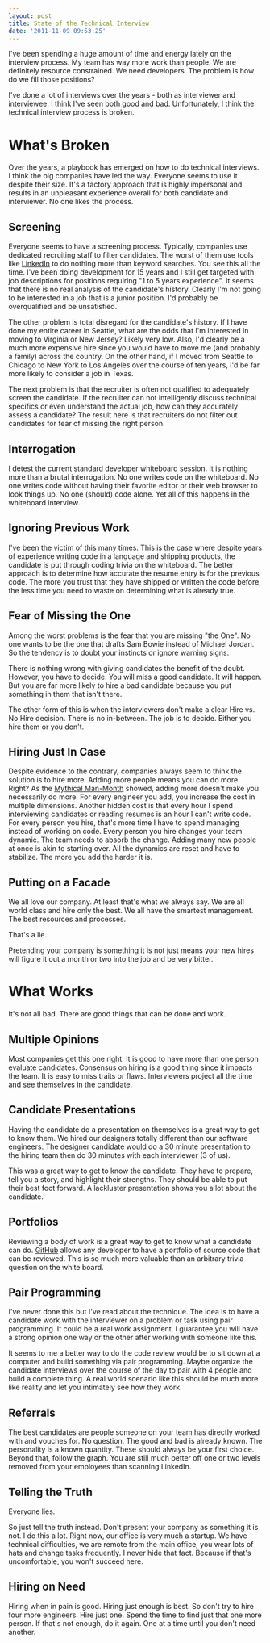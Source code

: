 ```yaml
---
layout: post
title: State of the Technical Interview
date: '2011-11-09 09:53:25'
---
```


I've been spending a huge amount of time and energy lately on the interview process. My team has way more work than people. We are definitely resource constrained. We need developers. The problem is how do we fill those positions?

I've done a lot of interviews over the years - both as interviewer and interviewee. I think I've seen both good and bad. Unfortunately, I think the technical interview process is broken.

What's Broken
=============

Over the years, a playbook has emerged on how to do technical interviews. I think the big companies have led the way. Everyone seems to use it despite their size. It's a factory approach that is highly impersonal and results in an unpleasant experience overall for both candidate and interviewer. No one likes the process.

Screening
---------

Everyone seems to have a screening process. Typically, companies use dedicated recruiting staff to filter candidates. The worst of them use tools like [LinkedIn][linkedin] to do nothing more than keyword searches. You see this all the time. I've been doing development for 15 years and I still get targeted with job descriptions for positions requiring "1 to 5 years experience". It seems that there is no real analysis of the candidate's history. Clearly I'm not going to be interested in a job that is a junior position. I'd probably be overqualified and be unsatisfied.

The other problem is total disregard for the candidate's history. If I have done my entire career in Seattle, what are the odds that I'm interested in moving to Virginia or New Jersey? Likely very low. Also, I'd clearly be a much more expensive hire since you would have to move me (and probably a family) across the country. On the other hand, if I moved from Seattle to Chicago to New York to Los Angeles over the course of ten years, I'd be far more likely to consider a job in Texas.

The next problem is that the recruiter is often not qualified to adequately screen the candidate. If the recruiter can not intelligently discuss technical specifics or even understand the actual job, how can they accurately assess a candidate? The result here is that recruiters do not filter out candidates for fear of missing the right person.

Interrogation
-------------

I detest the current standard developer whiteboard session. It is nothing more than a brutal interrogation. No one writes code on the whiteboard. No one writes code without having their favorite editor or their web browser to look things up. No one (should) code alone. Yet all of this happens in the whiteboard interview.

Ignoring Previous Work
----------------------

I've been the victim of this many times. This is the case where despite years of experience writing code in a language and shipping products, the candidate is put through coding trivia on the whiteboard. The better approach is to determine how accurate the resume entry is for the previous code. The more you trust that they have shipped or written the code before, the less time you need to waste on determining what is already true.

Fear of Missing the One
-----------------------

Among the worst problems is the fear that you are missing "the One". No one wants to be the one that drafts Sam Bowie instead of Michael Jordan. So the tendency is to doubt your instincts or ignore warning signs.

There is nothing wrong with giving candidates the benefit of the doubt. However, you have to decide. You will miss a good candidate. It will happen. But you are far more likely to hire a bad candidate because you put something in them that isn't there.

The other form of this is when the interviewers don't make a clear Hire vs. No Hire decision. There is no in-between. The job is to decide. Either you hire them or you don't.

Hiring Just In Case
-------------------

Despite evidence to the contrary, companies always seem to think the solution is to hire more. Adding more people means you can do more. Right? As the [Mythical Man-Month][mythicalmanmonth] showed, adding more doesn't make you necessarily do more. For every engineer you add, you increase the cost in multiple dimensions. Another hidden cost is that every hour I spend interviewing candidates or reading resumes is an hour I can't write code. For every person you hire, that's more time I have to spend managing instead of working on code. Every person you hire changes your team dynamic. The team needs to absorb the change. Adding many new people at once is akin to starting over. All the dynamics are reset and have to stabilize. The more you add the harder it is.

Putting on a Facade
-------------------

We all love our company. At least that's what we always say. We are all world class and hire only the best. We all have the smartest management. The best resources and processes.

That's a lie.

Pretending your company is something it is not just means your new hires will figure it out a month or two into the job and be very bitter.

What Works
==========

It's not all bad. There are good things that can be done and work.

Multiple Opinions
-----------------

Most companies get this one right. It is good to have more than one person evaluate candidates. Consensus on hiring is a good thing since it impacts the team. It is easy to miss traits or flaws. Interviewers project all the time and see themselves in the candidate.

Candidate Presentations
-----------------------

Having the candidate do a presentation on themselves is a great way to get to know them. We hired our designers totally different than our software engineers. The designer candidate would do a 30 minute presentation to the hiring team then do 30 minutes with each interviewer (3 of us).

This was a great way to get to know the candidate. They have to prepare, tell you a story, and highlight their strengths. They should be able to put their best foot forward. A lackluster presentation shows you a lot about the candidate.

Portfolios
----------

Reviewing a body of work is a great way to get to know what a candidate can do. [GitHub][github] allows any developer to have a portfolio of source code that can be reviewed. This is so much more valuable than an arbitrary trivia question on the white board.

Pair Programming
----------------

I've never done this but I've read about the technique. The idea is to have a candidate work with the interviewer on a problem or task using pair programming. It could be a real work assignment. I guarantee you will have a strong opinion one way or the other after working with someone like this.

It seems to me a better way to do the code review would be to sit down at a computer and build something via pair programming. Maybe organize the candidate interviews over the course of the day to pair with 4 people and build a complete thing. A real world scenario like this should be much more like reality and let you intimately see how they work.

Referrals
---------

The best candidates are people someone on your team has directly worked with and vouches for. No question. The good and bad is already known. The personality is a known quantity. These should always be your first choice. Beyond that, follow the graph. You are still much better off one or two levels removed from your employees than scanning LinkedIn.

Telling the Truth
-----------------

Everyone lies.

So just tell the truth instead. Don't present your company as something it is not. I do this a lot. Right now, our office is very much a startup. We have technical difficulties, we are remote from the main office, you wear lots of hats and change tasks frequently. I never hide that fact. Because if that's uncomfortable, you won't succeed here.

Hiring on Need
--------------

Hiring when in pain is good. Hiring just enough is best. So don't try to hire four more engineers. Hire just one. Spend the time to find just that one more person. If that's not enough, do it again. One at a time until you don't need another.

[linkedin]: http://www.linkedin.com
[mythicalmanmonth]: http://en.wikipedia.org/wiki/The_Mythical_Man-Month
[github]: http://www.github.com